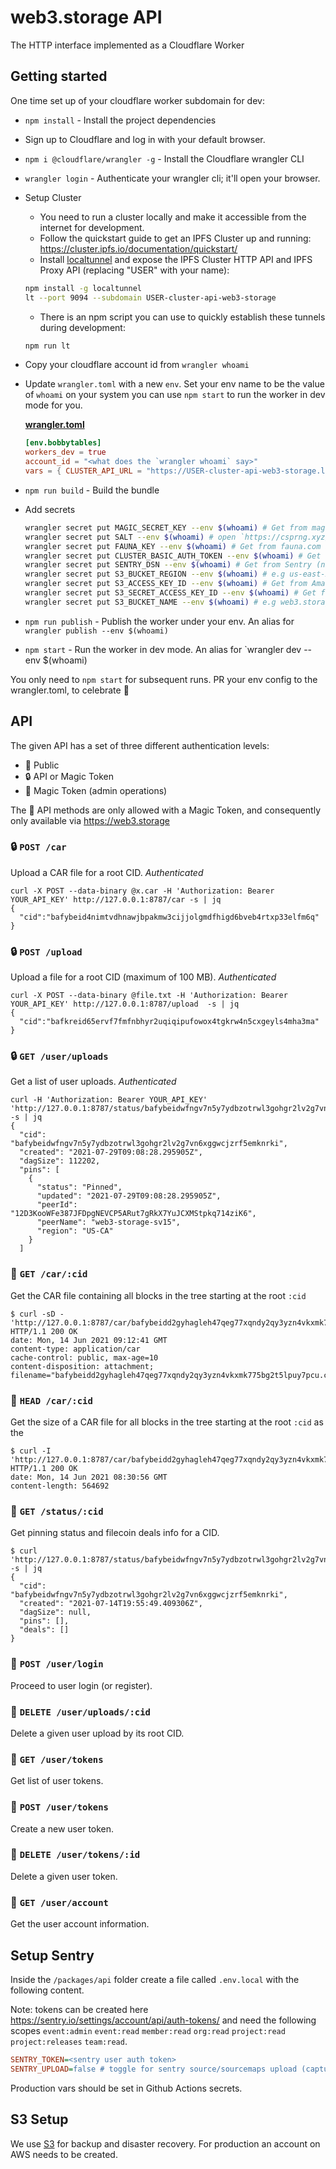 # web3.storage API

The HTTP interface implemented as a Cloudflare Worker

## Getting started

One time set up of your cloudflare worker subdomain for dev:

- `npm install` - Install the project dependencies
- Sign up to Cloudflare and log in with your default browser.
- `npm i @cloudflare/wrangler -g` - Install the Cloudflare wrangler CLI
- `wrangler login` - Authenticate your wrangler cli; it'll open your browser.
- Setup Cluster
    - You need to run a cluster locally and make it accessible from the internet for development.
    - Follow the quickstart guide to get an IPFS Cluster up and running: https://cluster.ipfs.io/documentation/quickstart/
    - Install [localtunnel](https://theboroer.github.io/localtunnel-www/) and expose the IPFS Cluster HTTP API and IPFS Proxy API (replacing "USER" with your name):

    ```sh
    npm install -g localtunnel
    lt --port 9094 --subdomain USER-cluster-api-web3-storage
    ```

    - There is an npm script you can use to quickly establish these tunnels during development:

    ```sh
    npm run lt
    ```
- Copy your cloudflare account id from `wrangler whoami`
- Update `wrangler.toml` with a new `env`. Set your env name to be the value of `whoami` on your system you can use `npm start` to run the worker in dev mode for you.

    [**wrangler.toml**](./wrangler.toml)

    ```toml
    [env.bobbytables]
    workers_dev = true
    account_id = "<what does the `wrangler whoami` say>"
    vars = { CLUSTER_API_URL = "https://USER-cluster-api-web3-storage.loca.lt" }
    ```

- `npm run build` - Build the bundle
- Add secrets

    ```sh
    wrangler secret put MAGIC_SECRET_KEY --env $(whoami) # Get from magic.link account
    wrangler secret put SALT --env $(whoami) # open `https://csprng.xyz/v1/api` in the browser and use the value of `Data`
    wrangler secret put FAUNA_KEY --env $(whoami) # Get from fauna.com after creating a dev Classic DB
    wrangler secret put CLUSTER_BASIC_AUTH_TOKEN --env $(whoami) # Get from web3.storage vault in 1password (not required for dev)
    wrangler secret put SENTRY_DSN --env $(whoami) # Get from Sentry (not required for dev)
    wrangler secret put S3_BUCKET_REGION --env $(whoami) # e.g us-east-2 (not required for dev)
    wrangler secret put S3_ACCESS_KEY_ID --env $(whoami) # Get from Amazon S3 (not required for dev)
    wrangler secret put S3_SECRET_ACCESS_KEY_ID --env $(whoami) # Get from Amazon S3 (not required for dev)
    wrangler secret put S3_BUCKET_NAME --env $(whoami) # e.g web3.storage-staging-us-east-2 (not required for dev)
    ```

- `npm run publish` - Publish the worker under your env. An alias for `wrangler publish --env $(whoami)`
- `npm start` - Run the worker in dev mode. An alias for `wrangler dev --env $(whoami)

You only need to `npm start` for subsequent runs. PR your env config to the wrangler.toml, to celebrate 🎉

## API

The given API has a set of three different authentication levels:

- 🤲 Public
- 🔒 API or Magic Token
- 👮 Magic Token (admin operations)

The 👮 API methods are only allowed with a Magic Token, and consequently only available via https://web3.storage

### 🔒 `POST /car`

Upload a CAR file for a root CID. _Authenticated_

```console
curl -X POST --data-binary @x.car -H 'Authorization: Bearer YOUR_API_KEY' http://127.0.0.1:8787/car -s | jq
{
  "cid":"bafybeid4nimtvdhnawjbpakmw3cijjolgmdfhigd6bveb4rtxp33elfm6q"
}
```

### 🔒 `POST /upload`

Upload a file for a root CID (maximum of 100 MB). _Authenticated_

```console
curl -X POST --data-binary @file.txt -H 'Authorization: Bearer YOUR_API_KEY' http://127.0.0.1:8787/upload  -s | jq
{
  "cid":"bafkreid65ervf7fmfnbhyr2uqiqipufowox4tgkrw4n5cxgeyls4mha3ma"
}
```

### 🔒 `GET /user/uploads`

Get a list of user uploads. _Authenticated_

```console
curl -H 'Authorization: Bearer YOUR_API_KEY' 'http://127.0.0.1:8787/status/bafybeidwfngv7n5y7ydbzotrwl3gohgr2lv2g7vn6xggwcjzrf5emknrki' -s | jq
{
  "cid": "bafybeidwfngv7n5y7ydbzotrwl3gohgr2lv2g7vn6xggwcjzrf5emknrki",
  "created": "2021-07-29T09:08:28.295905Z",
  "dagSize": 112202,
  "pins": [
    {
      "status": "Pinned",
      "updated": "2021-07-29T09:08:28.295905Z",
      "peerId": "12D3KooWFe387JFDpgNEVCP5ARut7gRkX7YuJCXMStpkq714ziK6",
      "peerName": "web3-storage-sv15",
      "region": "US-CA"
    }
  ]
```

### 🤲 `GET /car/:cid`

Get the CAR file containing all blocks in the tree starting at the root `:cid`

```console
$ curl -sD - 'http://127.0.0.1:8787/car/bafybeidd2gyhagleh47qeg77xqndy2qy3yzn4vkxmk775bg2t5lpuy7pcu'
HTTP/1.1 200 OK
date: Mon, 14 Jun 2021 09:12:41 GMT
content-type: application/car
cache-control: public, max-age=10
content-disposition: attachment; filename="bafybeidd2gyhagleh47qeg77xqndy2qy3yzn4vkxmk775bg2t5lpuy7pcu.car"
```

### 🤲 `HEAD /car/:cid`

Get the size of a CAR file for all blocks in the tree starting at the root `:cid` as the

```console
$ curl -I 'http://127.0.0.1:8787/car/bafybeidd2gyhagleh47qeg77xqndy2qy3yzn4vkxmk775bg2t5lpuy7pcu'
HTTP/1.1 200 OK
date: Mon, 14 Jun 2021 08:30:56 GMT
content-length: 564692
```

### 🤲 `GET /status/:cid`

Get pinning status and filecoin deals info for a CID.

```console
$ curl 'http://127.0.0.1:8787/status/bafybeidwfngv7n5y7ydbzotrwl3gohgr2lv2g7vn6xggwcjzrf5emknrki' -s | jq
{
  "cid": "bafybeidwfngv7n5y7ydbzotrwl3gohgr2lv2g7vn6xggwcjzrf5emknrki",
  "created": "2021-07-14T19:55:49.409306Z",
  "dagSize": null,
  "pins": [],
  "deals": []
}
```

### 🤲 `POST /user/login`

Proceed to user login (or register).

### 👮 `DELETE /user/uploads/:cid`

Delete a given user upload by its root CID.

### 👮 `GET /user/tokens`

Get list of user tokens.

### 👮 `POST /user/tokens`

Create a new user token.

### 👮 `DELETE /user/tokens/:id`

Delete a given user token.

### 👮 `GET /user/account`

Get the user account information.

## Setup Sentry

Inside the `/packages/api` folder create a file called `.env.local` with the following content.

Note: tokens can be created here https://sentry.io/settings/account/api/auth-tokens/ and need the following scopes `event:admin` `event:read` `member:read` `org:read` `project:read` `project:releases` `team:read`.

```ini
SENTRY_TOKEN=<sentry user auth token>
SENTRY_UPLOAD=false # toggle for sentry source/sourcemaps upload (capture will still work)
```

Production vars should be set in Github Actions secrets.

## S3 Setup

We use [S3](https://aws.amazon.com/s3/) for backup and disaster recovery. For production an account on AWS needs to be created.
